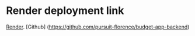# Render  deployment link
[Render](https://budget-app-backend-65vs.onrender.com).
[Github] (https://github.com/pursuit-florence/budget-app-backend)